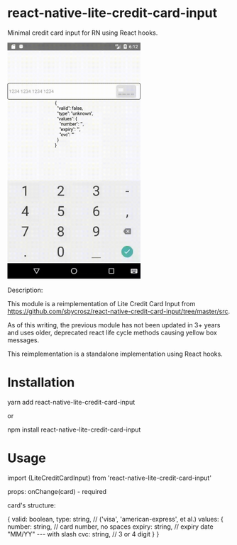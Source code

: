 # react-native-lite-credit-card-input
Minimal credit card input for RN using React hooks.

<img src="https://github.com/khkwan0/react-native-lite-credit-card-input/raw/master/demo/react-native-lite-credit-card-input-demo.gif" width="300" />

Description:

This module is a reimplementation of Lite Credit Card Input from https://github.com/sbycrosz/react-native-credit-card-input/tree/master/src.

As of this writing, the previous module has not been updated in 3+ years and uses older, deprecated react life cycle methods causing yellow box messages.

This reimplementation is a standalone implementation using React hooks.

# Installation

yarn add react-native-lite-credit-card-input

or

npm install react-native-lite-credit-card-input

# Usage

import {LiteCreditCardInput} from 'react-native-lite-credit-card-input'

props:
 onChange(card) - required
 
 card's structure:
 
 {
   valid: boolean,
   type: string, // ('visa', 'american-express', et al.)
   values: {
     number: string,  // card number, no spaces
     expiry: string,  // expiry date "MM/YY"  --- with slash
     cvc: string, // 3 or 4 digit
   }
 }
